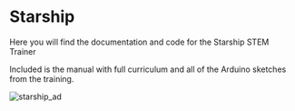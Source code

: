 # Starship
Here you will find the documentation and code for the Starship STEM Trainer

Included is the manual with full curriculum and all of the Arduino sketches from the training.

![starship_ad](https://user-images.githubusercontent.com/78771234/110224334-8f607180-7ea8-11eb-9622-1b75e5db3ccc.jpg)

